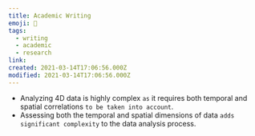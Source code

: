 ```yaml
---
title: Academic Writing
emoji: 📝
tags:
  - writing
  - academic
  - research
link:
created: 2021-03-14T17:06:56.000Z
modified: 2021-03-14T17:06:56.000Z
---
```


- Analyzing 4D data is highly complex `as` it requires both temporal and spatial correlations `to be taken into account`.
- Assessing both the temporal and spatial dimensions of data `adds significant complexity` to the data analysis process.
